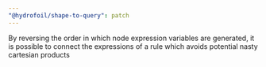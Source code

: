 ```yaml
---
"@hydrofoil/shape-to-query": patch
---
```


By reversing the order in which node expression variables are generated, it is possible to connect the expressions of a rule which avoids potential nasty cartesian products
